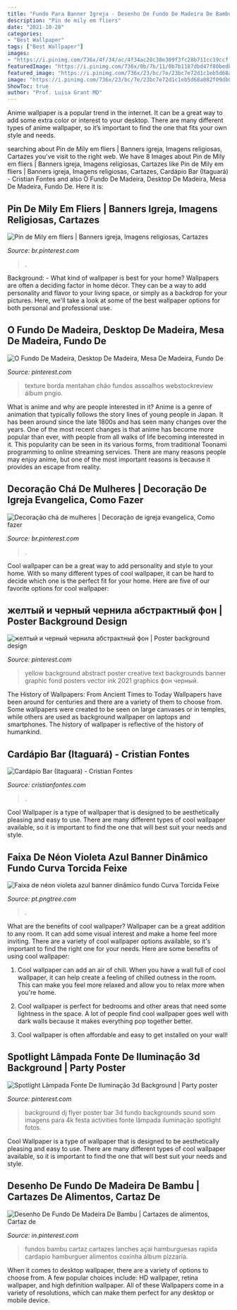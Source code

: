 ```yaml
---
title: "Fundo Para Banner Igreja - Desenho De Fundo De Madeira De Bambu"
description: "Pin de mily em fliers"
date: "2021-10-28"
categories:
- "Best Wallpaper"
tags: ["Best Wallpaper"]
images:
- "https://i.pinimg.com/736x/4f/34/ac/4f34ac28c38e309f3fc28b711cc19ccf.jpg"
featuredImage: "https://i.pinimg.com/736x/0b/7b/11/0b7b1187dbd47f80bedb0dec72a9a25c.jpg"
featured_image: "https://i.pinimg.com/736x/23/bc/7e/23bc7e72d1c1eb5d68a082f09db07c02.jpg"
image: "https://i.pinimg.com/736x/23/bc/7e/23bc7e72d1c1eb5d68a082f09db07c02.jpg"
ShowToc: true
author: "Prof. Luisa Grant MD"
---
```



Anime wallpaper is a popular trend in the internet. It can be a great way to add some extra color or interest to your desktop. There are many different types of anime wallpaper, so it’s important to find the one that fits your own style and needs.

	

		
searching about Pin de Mily em fliers | Banners igreja, Imagens religiosas, Cartazes you've visit to the right web. We have 8 Images about Pin de Mily em fliers | Banners igreja, Imagens religiosas, Cartazes like Pin de Mily em fliers | Banners igreja, Imagens religiosas, Cartazes, Cardápio Bar (Itaguará) - Cristian Fontes and also O Fundo De Madeira, Desktop De Madeira, Mesa De Madeira, Fundo De. Here it is:
		
    
## Pin De Mily Em Fliers | Banners Igreja, Imagens Religiosas, Cartazes

<img loading=lazy src="https://i.pinimg.com/736x/0b/7b/11/0b7b1187dbd47f80bedb0dec72a9a25c.jpg" onerror="this.onerror=null;this.src='https://tse3.mm.bing.net/th?id=OIP.BFTUB4NivmDFdSg5BdQZ2QHaE6&amp;pid=15.1';" alt="Pin de Mily em fliers | Banners igreja, Imagens religiosas, Cartazes">

_Source: br.pinterest.com_

>. 

	

Background: - What kind of wallpaper is best for your home?
Wallpapers are often a deciding factor in home décor. They can be a way to add personality and flavor to your living space, or simply as a backdrop for your pictures. Here, we'll take a look at some of the best wallpaper options for both personal and professional use.

    
## O Fundo De Madeira, Desktop De Madeira, Mesa De Madeira, Fundo De

<img loading=lazy src="https://i.pinimg.com/736x/74/23/24/74232483dfa49cd308f342a55bc78493.jpg" onerror="this.onerror=null;this.src='https://tse2.mm.bing.net/th?id=OIP.V7CV9OeRd7ht-c01ly0r4AHaHa&amp;pid=15.1';" alt="O Fundo De Madeira, Desktop De Madeira, Mesa De Madeira, Fundo De">

_Source: pinterest.com_

>texture borda mentahan chão fundos assoalhos webstockreview álbum pngio. 

	

What is anime and why are people interested in it?
Anime is a genre of animation that typically follows the story lines of young people in Japan. It has been around since the late 1800s and has seen many changes over the years. One of the most recent changes is that anime has become more popular than ever, with people from all walks of life becoming interested in it. This popularity can be seen in its various forms, from traditional Toonami programming to online streaming services. There are many reasons people may enjoy anime, but one of the most important reasons is because it provides an escape from reality.

    
## Decoração Chá De Mulheres | Decoração De Igreja Evangelica, Como Fazer

<img loading=lazy src="https://i.pinimg.com/736x/4f/34/ac/4f34ac28c38e309f3fc28b711cc19ccf.jpg" onerror="this.onerror=null;this.src='https://tse3.mm.bing.net/th?id=OIP.yx1z5fmNce15CUAPoRcUFwHaJ3&amp;pid=15.1';" alt="Decoração chá de mulheres | Decoração de igreja evangelica, Como fazer">

_Source: br.pinterest.com_

>. 

	

Cool wallpaper can be a great way to add personality and style to your home. With so many different types of cool wallpaper, it can be hard to decide which one is the perfect fit for your home. Here are five of our favorite options for cool wallpaper: 

    
## желтый и черный чернила абстрактный фон | Poster Background Design

<img loading=lazy src="https://i.pinimg.com/736x/28/35/b4/2835b407e33b49eb7062756eb93cef75.jpg" onerror="this.onerror=null;this.src='https://tse2.mm.bing.net/th?id=OIP.RITBPkrXmYYkL5aFyAwKoQHaHa&amp;pid=15.1';" alt="желтый и черный чернила абстрактный фон | Poster background design">

_Source: pinterest.com_

>yellow background abstract poster creative text backgrounds banner graphic fond posters vector ink 2021 graphics фон черный. 

	

The History of Wallpapers: From Ancient Times to Today
Wallpapers have been around for centuries and there are a variety of them to choose from. Some wallpapers were created to be seen on large canvases or in temples, while others are used as background wallpaper on laptops and smartphones. The history of wallpaper is reflective of the history of humankind.

    
## Cardápio Bar (Itaguará) - Cristian Fontes

<img loading=lazy src="https://cristianfontes.com/site/wp-content/uploads/2017/07/cardapio-itaguara-a.jpg" onerror="this.onerror=null;this.src='https://tse1.mm.bing.net/th?id=OIP.ZSUo0PUdk5GgAK-uZ3vHTwHaKd&amp;pid=15.1';" alt="Cardápio Bar (Itaguará) - Cristian Fontes">

_Source: cristianfontes.com_

>. 

	

Cool Wallpaper is a type of wallpaper that is designed to be aesthetically pleasing and easy to use. There are many different types of cool wallpaper available, so it is important to find the one that will best suit your needs and style.

    
## Faixa De Néon Violeta Azul Banner Dinâmico Fundo Curva Torcida Feixe

<img loading=lazy src="https://png.pngtree.com/58pic/32/84/75/47a58PIC030DjU2ZsH9g9_PIC2018.jpg" onerror="this.onerror=null;this.src='https://tse1.mm.bing.net/th?id=OIP.RyWUX-sCFMRYcYqtcaT5WwHaCs&amp;pid=15.1';" alt="Faixa de néon violeta azul banner dinâmico fundo Curva Torcida Feixe">

_Source: pt.pngtree.com_

>. 

	

What are the benefits of cool wallpaper?
Wallpaper can be a great addition to any room. It can add some visual interest and make a home feel more inviting. There are a variety of cool wallpaper options available, so it's important to find the right one for your needs. Here are some benefits of using cool wallpaper: 
1. Cool wallpaper can add an air of chill. When you have a wall full of cool wallpaper, it can help create a feeling of chilled outness in the room. This can make you feel more relaxed and allow you to relax more when you're home. 

2. Cool wallpaper is perfect for bedrooms and other areas that need some lightness in the space. A lot of people find cool wallpaper goes well with dark walls because it makes everything pop together better. 

3. Cool wallpaper is often affordable and easy to get installed on your wall!

    
## Spotlight Lâmpada Fonte De Iluminação 3d Background | Party Poster

<img loading=lazy src="https://i.pinimg.com/736x/23/bc/7e/23bc7e72d1c1eb5d68a082f09db07c02.jpg" onerror="this.onerror=null;this.src='https://tse2.mm.bing.net/th?id=OIP.Z6yIfaZ4q_GlpABMjuaTEQHaLH&amp;pid=15.1';" alt="Spotlight Lâmpada Fonte De Iluminação 3d Background | Party poster">

_Source: pinterest.com_

>background dj flyer poster bar 3d fundo backgrounds sound som imagens para 4k festa activities fonte lâmpada iluminação spotlight fotos. 

	

Cool Wallpaper is a type of wallpaper that is designed to be aesthetically pleasing and easy to use. There are many different types of cool wallpaper available, so it is important to find the one that will best suit your needs and style.

    
## Desenho De Fundo De Madeira De Bambu | Cartazes De Alimentos, Cartaz De

<img loading=lazy src="https://i.pinimg.com/736x/cc/6f/6f/cc6f6f5c998559a87345c0360886e156.jpg" onerror="this.onerror=null;this.src='https://tse1.mm.bing.net/th?id=OIP.g9b1d6Pitm8lw3DelyWMlwHaNK&amp;pid=15.1';" alt="Desenho De Fundo De Madeira De Bambu | Cartazes de alimentos, Cartaz de">

_Source: in.pinterest.com_

>fundos bambu cartaz cartazes lanches açai hamburguesas rapida cardapio hamburguer alimentos coxinha álbum pizzaria. 

	

When it comes to desktop wallpaper, there are a variety of options to choose from. A few popular choices include: HD wallpaper, retina wallpaper, and high definition wallpaper. All of these Wallpapers come in a variety of resolutions, which can make them perfect for any desktop or mobile device. 

